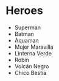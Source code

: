 # Heroes

* Superman
* Batman
* Aquaman
* Mujer Maravilla
* Linterna Verde
* Robin
* Volcán Negro
* Chico Bestia
